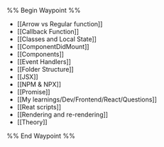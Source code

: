 %% Begin Waypoint %%
- [[Arrow vs Regular function]]
- [[Callback Function]]
- [[Classes and Local State]]
- [[ComponentDidMount]]
- [[Components]]
- [[Event Handlers]]
- [[Folder Structure]]
- [[JSX]]
- [[NPM & NPX]]
- [[Promise]]
- [[My learnings/Dev/Frontend/React/Questions]]
- [[Reat scripts]]
- [[Rendering and re-rendering]]
- [[Theory]]

%% End Waypoint %%